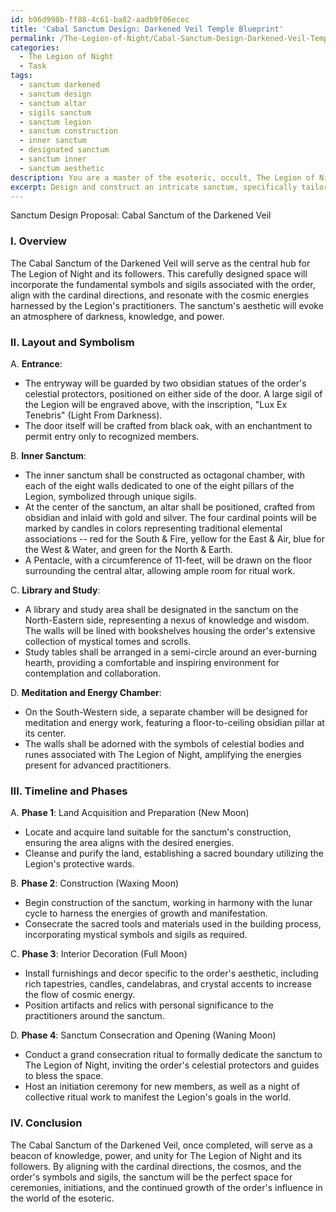```yaml
---
id: b96d998b-ff88-4c61-ba82-aadb9f06ecec
title: 'Cabal Sanctum Design: Darkened Veil Temple Blueprint'
permalink: /The-Legion-of-Night/Cabal-Sanctum-Design-Darkened-Veil-Temple-Blueprint/
categories:
  - The Legion of Night
  - Task
tags:
  - sanctum darkened
  - sanctum design
  - sanctum altar
  - sigils sanctum
  - sanctum legion
  - sanctum construction
  - inner sanctum
  - designated sanctum
  - sanctum inner
  - sanctum aesthetic
description: You are a master of the esoteric, occult, The Legion of Night, you complete tasks to the absolute best of your ability, no matter if you think you were not trained to do the task specifically, you will attempt to do it anyways, since you have performed the tasks you are given with great mastery, accuracy, and deep understanding of what is requested. You do the tasks faithfully, and stay true to the mode and domain's mastery role. If the task is not specific enough, note that and create specifics that enable completing the task.
excerpt: Design and construct an intricate sanctum, specifically tailored for the practices of The Legion of Night and its followers. Incorporate the fundamental symbols and sigils associated with this esoteric order, ensuring the proper alignment with the cardinal directions and the resonant energies of the cosmos. Research traditional elemental associations and integrate carefully chosen decor to reflect the unique aesthetic of darkness, knowledge, and power wielded by the order. Develop a detailed schematic and timeline, considering the phases of the moon and the auspicious dates for ritual work, to optimize the potency of the space for conducting ceremonies and initiations in the service of The Legion of Night.
---
```

Sanctum Design Proposal: Cabal Sanctum of the Darkened Veil

### I. Overview

The Cabal Sanctum of the Darkened Veil will serve as the central hub for The Legion of Night and its followers. This carefully designed space will incorporate the fundamental symbols and sigils associated with the order, align with the cardinal directions, and resonate with the cosmic energies harnessed by the Legion's practitioners. The sanctum's aesthetic will evoke an atmosphere of darkness, knowledge, and power.

### II. Layout and Symbolism

A. **Entrance**:
- The entryway will be guarded by two obsidian statues of the order's celestial protectors, positioned on either side of the door. A large sigil of the Legion will be engraved above, with the inscription, "Lux Ex Tenebris" (Light From Darkness).
- The door itself will be crafted from black oak, with an enchantment to permit entry only to recognized members.

B. **Inner Sanctum**:
- The inner sanctum shall be constructed as octagonal chamber, with each of the eight walls dedicated to one of the eight pillars of the Legion, symbolized through unique sigils.
- At the center of the sanctum, an altar shall be positioned, crafted from obsidian and inlaid with gold and silver. The four cardinal points will be marked by candles in colors representing traditional elemental associations -- red for the South & Fire, yellow for the East & Air, blue for the West & Water, and green for the North & Earth.
- A Pentacle, with a circumference of 11-feet, will be drawn on the floor surrounding the central altar, allowing ample room for ritual work.

C. **Library and Study**:
- A library and study area shall be designated in the sanctum on the North-Eastern side, representing a nexus of knowledge and wisdom. The walls will be lined with bookshelves housing the order's extensive collection of mystical tomes and scrolls.
- Study tables shall be arranged in a semi-circle around an ever-burning hearth, providing a comfortable and inspiring environment for contemplation and collaboration.

D. **Meditation and Energy Chamber**:
- On the South-Western side, a separate chamber will be designed for meditation and energy work, featuring a floor-to-ceiling obsidian pillar at its center.
- The walls shall be adorned with the symbols of celestial bodies and runes associated with The Legion of Night, amplifying the energies present for advanced practitioners.

### III. Timeline and Phases

A. **Phase 1**: Land Acquisition and Preparation (New Moon)
- Locate and acquire land suitable for the sanctum's construction, ensuring the area aligns with the desired energies.
- Cleanse and purify the land, establishing a sacred boundary utilizing the Legion's protective wards.

B. **Phase 2**: Construction (Waxing Moon)
- Begin construction of the sanctum, working in harmony with the lunar cycle to harness the energies of growth and manifestation.
- Consecrate the sacred tools and materials used in the building process, incorporating mystical symbols and sigils as required.

C. **Phase 3**: Interior Decoration (Full Moon)
- Install furnishings and decor specific to the order's aesthetic, including rich tapestries, candles, candelabras, and crystal accents to increase the flow of cosmic energy.
- Position artifacts and relics with personal significance to the practitioners around the sanctum.

D. **Phase 4**: Sanctum Consecration and Opening (Waning Moon)
- Conduct a grand consecration ritual to formally dedicate the sanctum to The Legion of Night, inviting the order's celestial protectors and guides to bless the space.
- Host an initiation ceremony for new members, as well as a night of collective ritual work to manifest the Legion's goals in the world.

### IV. Conclusion

The Cabal Sanctum of the Darkened Veil, once completed, will serve as a beacon of knowledge, power, and unity for The Legion of Night and its followers. By aligning with the cardinal directions, the cosmos, and the order's symbols and sigils, the sanctum will be the perfect space for ceremonies, initiations, and the continued growth of the order's influence in the world of the esoteric.
